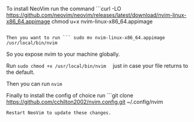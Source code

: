 To install NeoVim run the command ```curl -LO https://github.com/neovim/neovim/releases/latest/download/nvim-linux-x86_64.appimage
chmod u+x nvim-linux-x86_64.appimage

````

Then you want to run ``` sudo mv nvim-linux-x86_64.appimage /usr/local/bin/nvim
````

So you expose nvim to your machine globally.

Run `sudo chmod +x /usr/local/bin/nvim  `
just in case your file returns to the default.

Then you can run `nvim`

Finally to install the config of choice run ```git clone https://github.com/cchilton2002/nvim.config.git ~/.config/nvim

```
Restart NeoVim to update these changes.
```
